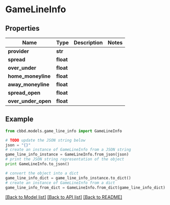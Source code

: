 # GameLineInfo


## Properties
Name | Type | Description | Notes
------------ | ------------- | ------------- | -------------
**provider** | **str** |  | 
**spread** | **float** |  | 
**over_under** | **float** |  | 
**home_moneyline** | **float** |  | 
**away_moneyline** | **float** |  | 
**spread_open** | **float** |  | 
**over_under_open** | **float** |  | 

## Example

```python
from cbbd.models.game_line_info import GameLineInfo

# TODO update the JSON string below
json = "{}"
# create an instance of GameLineInfo from a JSON string
game_line_info_instance = GameLineInfo.from_json(json)
# print the JSON string representation of the object
print GameLineInfo.to_json()

# convert the object into a dict
game_line_info_dict = game_line_info_instance.to_dict()
# create an instance of GameLineInfo from a dict
game_line_info_from_dict = GameLineInfo.from_dict(game_line_info_dict)
```
[[Back to Model list]](../README.md#documentation-for-models) [[Back to API list]](../README.md#documentation-for-api-endpoints) [[Back to README]](../README.md)


